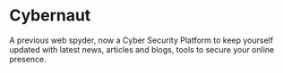 # Cybernaut
A previous web spyder, now a Cyber Security Platform to keep yourself updated with latest news, articles and blogs, tools to secure your online presence.
